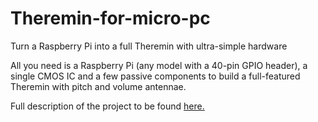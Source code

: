 # Theremin-for-micro-pc
Turn a Raspberry Pi into a full Theremin with ultra-simple hardware

All you need is a Raspberry Pi (any model with a 40-pin GPIO header), a single CMOS IC and a few passive components to build a full-featured Theremin with pitch and volume antennae.

Full description of the project to be found <a href=https://www.simulistics.com/theremin.html>here.</a>
